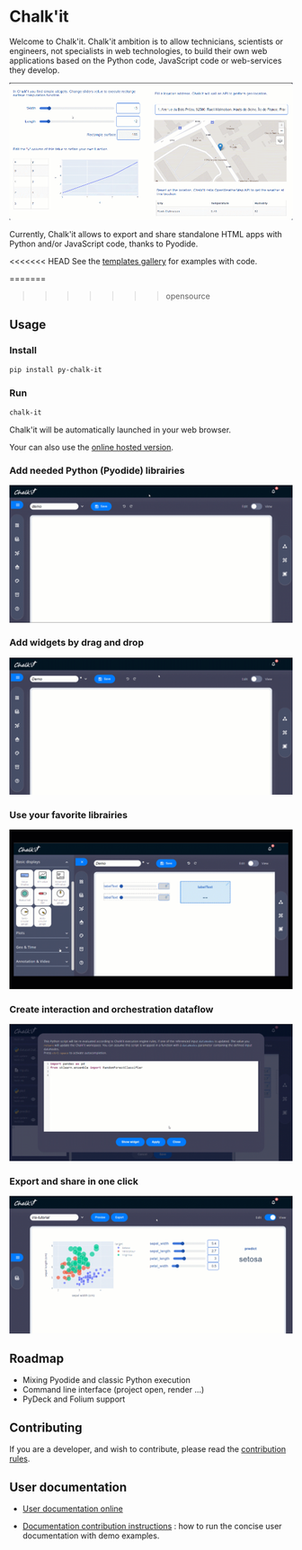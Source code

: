 # Chalk'it

Welcome to Chalk'it. Chalk'it ambition is to allow technicians, scientists or engineers, not specialists in web technologies, to build their own web applications based on the Python code, JavaScript code or web-services they develop.

![live demo](./assets/home/live-demo.gif)

Currently, Chalk'it allows to export and share standalone HTML apps with Python and/or JavaScript code, thanks to Pyodide.

<<<<<<< HEAD
See the [templates gallery](https://ifpen.github.io/chalk-it/) for examples with code.

=======
>>>>>>> opensource
## Usage

### Install

```sh
pip install py-chalk-it
```

### Run

```sh
chalk-it
```

Chalk'it will be automatically launched in your web browser.

Your can also use the [online hosted version](https://ifpen.github.io/chalk-it/hosted/).

### Add needed Python (Pyodide) librairies

![live demo](./assets/home/pyodide-libs.gif)

### Add widgets by drag and drop

![drag and drop](./assets/home/dragdrop.gif)

### Use your favorite librairies

![drag and drop](./assets/home/python-plot.gif)

### Create interaction and orchestration dataflow

![drag and drop](./assets/home/dataflow.gif)

### Export and share in one click

![Export](./assets/home/export.gif)

## Roadmap

- Mixing Pyodide and classic Python execution
- Command line interface (project open, render ...)
- PyDeck and Folium support

## Contributing

If you are a developer, and wish to contribute, please read the [contribution rules](CONTRIBUTING.md).

## User documentation

- [User documentation online](https://ifpen.github.io/chalk-it/hosted/doc/) 

- [Documentation contribution instructions](/documentation/README.md) : how to run the concise user documentation with demo examples. 
